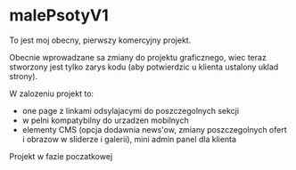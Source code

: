 # malePsotyV1

To jest moj obecny, pierwszy komercyjny projekt.

Obecnie wprowadzane sa zmiany do projektu graficznego, wiec teraz stworzony jest tylko zarys kodu (aby potwierdzic u klienta ustalony uklad strony).

W zalozeniu projekt to:

- one page z linkami odsylajacymi do poszczegolnych sekcji
- w pelni kompatybilny do urzadzen mobilnych
- elementy CMS (opcja dodawnia news'ow, zmiany poszczegolnych ofert i obrazow w sliderze i galerii), mini admin panel dla klienta

Projekt w fazie poczatkowej
